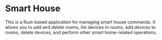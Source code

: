 # Smart House

This is a Rust-based application for managing smart house commands. It allows you to add and delete rooms, list devices in rooms, add devices to rooms, delete devices, and perform other smart home-related operations.
